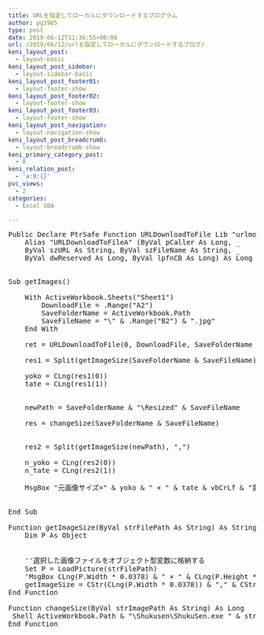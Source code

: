 ```yaml
---
title: URLを指定してローカルにダウンロードするプログラム
author: pg1965
type: post
date: 2019-06-12T11:36:55+00:00
url: /2019/06/12/urlを指定してローカルにダウンロードするプログ/
keni_layout_post:
  - layout-basic
keni_layout_post_sidebar:
  - layout-sidebar-basic
keni_layout_post_footer01:
  - layout-footer-show
keni_layout_post_footer02:
  - layout-footer-show
keni_layout_post_footer03:
  - layout-footer-show
keni_layout_post_navigation:
  - layout-navigation-show
keni_layout_post_breadcrumb:
  - layout-breadcrumb-show
keni_primary_category_post:
  - 8
keni_relation_post:
  - 'a:0:{}'
pvc_views:
  - 2
categories:
  - Excel VBA

---
```

<pre class="lang:vb decode:true ">Public Declare PtrSafe Function URLDownloadToFile Lib "urlmon" _
    Alias "URLDownloadToFileA" (ByVal pCaller As Long, _
    ByVal szURL As String, ByVal szFileName As String, _
    ByVal dwReserved As Long, ByVal lpfnCB As Long) As Long
    

Sub getImages()

    With ActiveWorkbook.Sheets("Sheet1")
        DownloadFile = .Range("A2")
        SaveFolderName = ActiveWorkbook.Path
        SaveFileName = "\" & .Range("B2") & ".jpg"
    End With
    
    ret = URLDownloadToFile(0, DownloadFile, SaveFolderName & SaveFileName, 0, 0)
    
    res1 = Split(getImageSize(SaveFolderName & SaveFileName), ",")
    
    yoko = CLng(res1(0))
    tate = CLng(res1(1))
    
    
    newPath = SaveFolderName & "\Resized" & SaveFileName
    
    res = changeSize(SaveFolderName & SaveFileName)
    
    
    res2 = Split(getImageSize(newPath), ",")
    
    n_yoko = CLng(res2(0))
    n_tate = CLng(res2(1))
    
    MsgBox "元画像サイズ=" & yoko & " × " & tate & vbCrLf & "変換後画像サイズ=" & n_yoko & " × " & n_tate


End Sub

Function getImageSize(ByVal strFilePath As String) As String
    Dim P As Object
   
    
    ''選択した画像ファイルをオブジェクト型変数に格納する
    Set P = LoadPicture(strFilePath)
    'MsgBox CLng(P.Width * 0.0378) & " × " & CLng(P.Height * 0.0378)
    getImageSize = CStr(CLng(P.Width * 0.0378)) & "," & CStr(CLng(P.Height * 0.0378))
End Function

Function changeSize(ByVal strImagePath As String) As Long
 Shell ActiveWorkbook.Path & "\Shukusen\ShukuSen.exe " & strImagePath
End Function

</pre>

&nbsp;